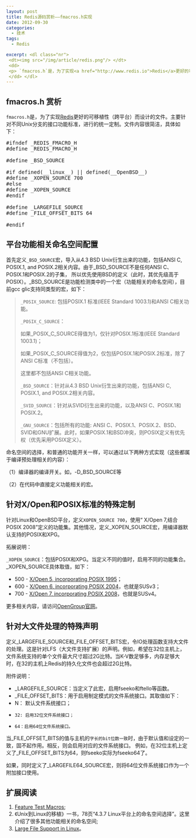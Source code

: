 ```yaml
--- 
layout: post
title: Redis源码赏析——fmacros.h实现
date: 2012-09-30
categories:
  - 技术
tags:
  - Redis

excerpt: <dl class="nr">
 <dt><img src="/img/article/redis.png"/> </dt>
 <dd>
 <p> `fmacros.h`是，为了实现<a href="http://www.redis.io">Redis</a>更好的可移植性（跨平台）而设计的文件。主要针对不同Unix分支的接口功能标准，进行的统一定制。</p>
 </dd> </dl>
---
```


## fmacros.h 赏析

`fmacros.h`是，为了实现[Redis](http://www.redis.io)更好的可移植性（跨平台）而设计的文件。主要针对不同Unix分支的接口功能标准，进行的统一定制。文件内容很简洁，具体如下：
<pre class="prettyprint linenums">
#ifndef _REDIS_FMACRO_H
#define _REDIS_FMACRO_H

#define _BSD_SOURCE

#if defined(__linux__) || defined(__OpenBSD__)
#define _XOPEN_SOURCE 700
#else
#define _XOPEN_SOURCE
#endif

#define _LARGEFILE_SOURCE
#define _FILE_OFFSET_BITS 64

#endif
</pre>

## 平台功能相关命名空间配置

首先定义`_BSD_SOURCE`宏，导入从4.3 BSD Unix衍生出来的功能，包括ANSI C, POSIX.1, and POSIX.2相关内容。由于\_BSD\_SOURCE不是任何ANSI C、POSIX.1和POSIX.2的子集，
所以优先使用BSD的定义（此时，其优先级高于POSIX）。\_BSD\_SOURCE是功能检测类中的一个宏（功能相关的命名空间），目前gcc glic支持同类型的宏，如下：
> `_POSIX_SOURCE`: 包括POSIX.1 标准(IEEE Standard 1003.1)和ANSI C相关功能。
> 
> `_POSIX_C_SOURCE`：
> 
>   如果\_POSIX\_C\_SOURCE得值为1，仅针对POSIX.1标准(IEEE Standard 1003.1)；
> 
>   如果\_POSIX\_C\_SOURCE得值为2，仅包括POSIX.1和POSIX.2标准，除了ANSI C标准（不包括）。
> 
>   这里都不包括ANSI C相关功能。
> 
> `_BSD_SOURCE`：针对从4.3 BSD Unix衍生出来的功能，包括ANSI C, POSIX.1, and POSIX.2相关内容。
> 
> `_SVID_SOURCE`：针对从SVID衍生出来的功能，以及ANSI C、POSIX.1和POSIX.2。
> 
> `_GNU_SOURCE`：包括所有的功能: ANSI C、POSIX.1、POSIX.2、BSD、SVID和GNU扩展。此时，如果POSIX.1和BSD冲突，则POSIX定义有优先权（优先采用POSIX定义）。

命名空间的选择，和普通的功能开关一样，可以通过以下两种方式实现（这些都属于编译预处理相关的内容）：

（1）编译器的编译开关。如，-D\_BSD\_SOURCE等

（2）在代码中直接定义功能相关的宏。

## 针对X/Open和POSIX标准的特殊定制

针对Linux和OpenBSD平台，定义`XOPEN_SOURCE 700`，使用“ X/Open 7,结合POSIX 2008”定义的功能集。其他情况，定义\_XOPEN\_SOURCE宏，用编译器默认支持的POSIX和XPG。

拓展说明：

`_XOPEN_SOURCE`：包括POSIX和XPG。当定义不同的值时，启用不同的功能集合。\_XOPEN\_SOURCE具体取值，如下：

-    500 - [X/Open 5, incorporating POSIX 1995](http://pubs.opengroup.org/onlinepubs/007908799/)；
-    600 - [X/Open 6, incorporating POSIX 2004](http://pubs.opengroup.org/onlinepubs/009695399/)，也就是SUSv3；
-    700 - [X/Open 7, incorporating POSIX 2008](http://pubs.opengroup.org/onlinepubs/9699919799/)，也就是SUSv4。

更多相关内容，请访问[OpenGroup官网](http://pubs.opengroup.org/)。

## 针对大文件处理的特殊声明
定义\_LARGEFILE\_SOURCE和\_FILE\_OFFSET\_BITS宏，令IO处理函数支持大文件的处理。这是针对LFS（大文件支持扩展）的声明。例如，希望在32位主机上，文件系统支持的单个文件最大尺寸超过2G比特。当K-V数足够多，内存足够大时，在32的主机上Redis的持久化文件也会超过2G比特。

附件说明：

-    \_LARGEFILE\_SOURCE：当定义了此宏，启用fseeko和ftello等函数。
-    \_FILE\_OFFSET\_BITS：用于启用制定模式的文件系统接口。其取值如下：
-    N： 默认文件系统接口；
-     32: 启用32位文件系统接口；
-     64：启用64位文件系统接口。

当\_FILE\_OFFSET_BITS的值与主机的`字长的bit位数一致`时，由于默认值和设定的一致，固不起作用。相反，则会启用对应的文件系统接口。
例如，在32位主机上定义了\_FILE\_OFFSET\_BITS为64，则fseeko实际为fseeko64了。

如果，同时定义了\_LARGEFILE64\_SOURCE宏，则将64位文件系统接口作为一个附加接口使用。

## 扩展阅读

1.    [Feature Test Macros](http://www.gnu.org/software/libc/manual/html_node/Feature-Test-Macros.html);
2.    《Unix到Linux的移植》一书，78页“4.3.7 Linux平台上的命名空间选择”。这里介绍了很多其他功能相关的命名空间;
3.    [Large File Support in Linux](http://users.suse.com/~aj/linux_lfs.html)。

